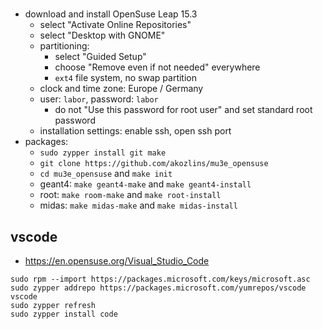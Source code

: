 #

- download and install OpenSuse Leap 15.3
    - select "Activate Online Repositories"
    - select "Desktop with GNOME"
    - partitioning:
        - select "Guided Setup"
        - choose "Remove even if not needed" everywhere
        - `ext4` file system, no swap partition
    - clock and time zone: Europe / Germany
    - user: `labor`, password: `labor`
        - do not "Use this password for root user" and set standard root password
    - installation settings: enable ssh, open ssh port
- packages:
    - `sudo zypper install git make`
    - `git clone https://github.com/akozlins/mu3e_opensuse`
    - `cd mu3e_opensuse` and `make init`
    - geant4: `make geant4-make` and `make geant4-install`
    - root: `make room-make` and `make root-install`
    - midas: `make midas-make` and `make midas-install`

## vscode

- <https://en.opensuse.org/Visual_Studio_Code>

```
sudo rpm --import https://packages.microsoft.com/keys/microsoft.asc
sudo zypper addrepo https://packages.microsoft.com/yumrepos/vscode vscode
sudo zypper refresh
sudo zypper install code
```
